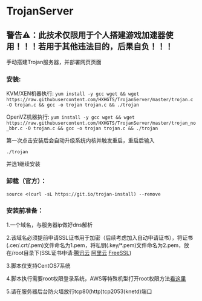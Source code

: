 # TrojanServer

## 警告⚠：此技术仅限用于个人搭建游戏加速器使用！！！若用于其他违法目的，后果自负！！！

手动搭建Trojan服务器，并部署网页页面

### 安装:

KVM/XEN机器执行:
`yum install -y gcc wget && wget https://raw.githubusercontent.com/HXHGTS/TrojanServer/master/trojan.c -O trojan.c && gcc -o trojan trojan.c && ./trojan`

OpenVZ机器执行:
`yum install -y gcc wget && wget https://raw.githubusercontent.com/HXHGTS/TrojanServer/master/trojan_no_bbr.c -O trojan.c && gcc -o trojan trojan.c && ./trojan`

第一次点击安装后会自动升级系统内核并触发重启，重启后输入

`./trojan`

并选1继续安装

### 卸载（官方）：

`source <(curl -sL https://git.io/trojan-install) --remove`

### 安装前准备：

1.一个域名，与服务器ip做好dns解析

2.该域名必须提前申请SSL证书用于加密（后续考虑加入自动申请证书），将证书(.cer/.crt/.pem)文件命名为1.pem，将私钥(.key/*.pem)文件命名为2.pem，放在/root目录下(SSL证书申请:[腾讯云](https://console.cloud.tencent.com/ssl) [阿里云](https://common-buy.aliyun.com/?spm=5176.b5912525.0.0.3c07GExwGExwfv&commodityCode=cas) [FreeSSL](https://freessl.cn/))

3.脚本仅支持CentOS7系统

4.脚本执行需要root权限登录系统，AWS等特殊机型打开root权限方法[看这里](https://hxhgts.ml/AWSECSRoot/)

5.请在服务器后台防火墙放行tcp80(http)tcp2053(knetd)端口

